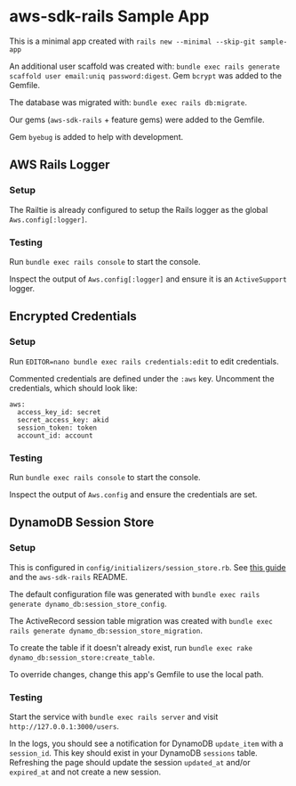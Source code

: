 # aws-sdk-rails Sample App

This is a minimal app created with `rails new --minimal --skip-git sample-app`

An additional user scaffold was created with: `bundle exec rails generate scaffold user email:uniq password:digest`. Gem `bcrypt` was added to the Gemfile.

The database was migrated with: `bundle exec rails db:migrate`.

Our gems (`aws-sdk-rails` + feature gems) were added to the Gemfile.

Gem `byebug` is added to help with development.

## AWS Rails Logger

### Setup

The Railtie is already configured to setup the Rails logger as the global `Aws.config[:logger]`.

### Testing

Run `bundle exec rails console` to start the console.

Inspect the output of `Aws.config[:logger]` and ensure it is an `ActiveSupport` logger.

## Encrypted Credentials

### Setup

Run `EDITOR=nano bundle exec rails credentials:edit` to edit credentials.

Commented credentials are defined under the `:aws` key. Uncomment the credentials, which should look like:

```
aws:
  access_key_id: secret
  secret_access_key: akid
  session_token: token
  account_id: account
```

### Testing

Run `bundle exec rails console` to start the console.

Inspect the output of `Aws.config` and ensure the credentials are set.

## DynamoDB Session Store

### Setup

This is configured in `config/initializers/session_store.rb`. See [this guide](https://guides.rubyonrails.org/v3.1/configuring.html#rails-general-configuration) and the `aws-sdk-rails` README.

The default configuration file was generated with `bundle exec rails generate dynamo_db:session_store_config`.

The ActiveRecord session table migration was created with `bundle exec rails generate dynamo_db:session_store_migration`.

To create the table if it doesn't already exist, run `bundle exec rake dynamo_db:session_store:create_table`.

To override changes, change this app's Gemfile to use the local path.

### Testing

Start the service with `bundle exec rails server` and visit `http://127.0.0.1:3000/users`.

In the logs, you should see a notification for DynamoDB `update_item` with a `session_id`. This key should exist in your DynamoDB `sessions` table. Refreshing the page should update the session `updated_at` and/or `expired_at` and not create a new session.